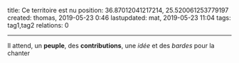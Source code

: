 title: Ce territoire est nu
position: 36.87012041217214, 25.520061253779197
created: thomas,    2019-05-23 0:46
lastupdated: mat, 2019-05-23 11:04 
tags: tag1,tag2
relations: 0

---




Il attend, un **peuple**, des **contributions**, une *idée* et des *bardes* pour la chanter